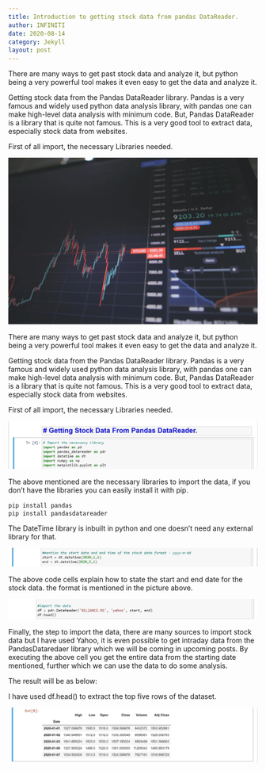 ```yaml
---
title: Introduction to getting stock data from pandas DataReader.
author: INFINITI
date: 2020-08-14
category: Jekyll
layout: post
---
```


There are many ways to get past stock data and analyze it, but python being a very powerful tool makes it even easy to get the data and analyze it.

Getting stock data from the Pandas DataReader library. Pandas is a very famous and widely used python data analysis library, with pandas one can make high-level data analysis with minimum code. But, Pandas DataReader is a library that is quite not famous. This is a very good tool to extract data, especially stock data from websites.

First of all import, the necessary Libraries needed.

![Alt text](/assets/J69u57gmtsT_pbfb.webp "a title")

There are many ways to get past stock data and analyze it, but python being a very powerful tool makes it even easy to get the data and analyze it.

Getting stock data from the Pandas DataReader library. Pandas is a very famous and widely used python data analysis library, with pandas one can make high-level data analysis with minimum code. But, Pandas DataReader is a library that is quite not famous. This is a very good tool to extract data, especially stock data from websites.

First of all import, the necessary Libraries needed.

![Alt text](/assets/TvlrLQ0JaOk4WeIl.webp "a title")


The above mentioned are the necessary libraries to import the data, if you don’t have the libraries you can easily install it with pip.

```
pip install pandas
pip install pandasdatareader
```

The DateTime library is inbuilt in python and one doesn’t need any external library for that.

![Alt text](/assets/GTXWqdpp_jZQpIpR.webp "a title")

The above code cells explain how to state the start and end date for the stock data. the format is mentioned in the picture above.

![Alt text](/assets/CQMSsrnikipEHOwU.webp "a title")

Finally, the step to import the data, there are many sources to import stock data but I have used Yahoo, it is even possible to get intraday data from the PandasDataredaer library which we will be coming in upcoming posts. By executing the above cell you get the entire data from the starting date mentioned, further which we can use the data to do some analysis.

The result will be as below:

I have used df.head() to extract the top five rows of the dataset.

![Alt text](/assets/3LwA9H7zrvTOfcyM.webp "a title")
